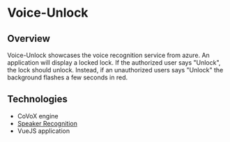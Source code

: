 # Voice-Unlock

## Overview
Voice-Unlock showcases the voice recognition service from azure. An application will display a locked lock. If the authorized user says "Unlock", the lock should unlock. Instead, if an unauthorized users says "Unlock" the background flashes a few seconds in red.

## Technologies
- CoVoX engine
- [Speaker Recognition](https://azure.microsoft.com/en-us/services/cognitive-services/speaker-recognition/)
- VueJS application